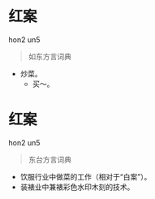 # 红案
hon2 un5
> 如东方言词典
- 炒菜。
  - 买～。

# 红案
hon2 un5
> 东台方言词典
- 饮服行业中做菜的工作（相对于“白案”）。
- 装裱业中兼裱彩色水印木刻的技术。
